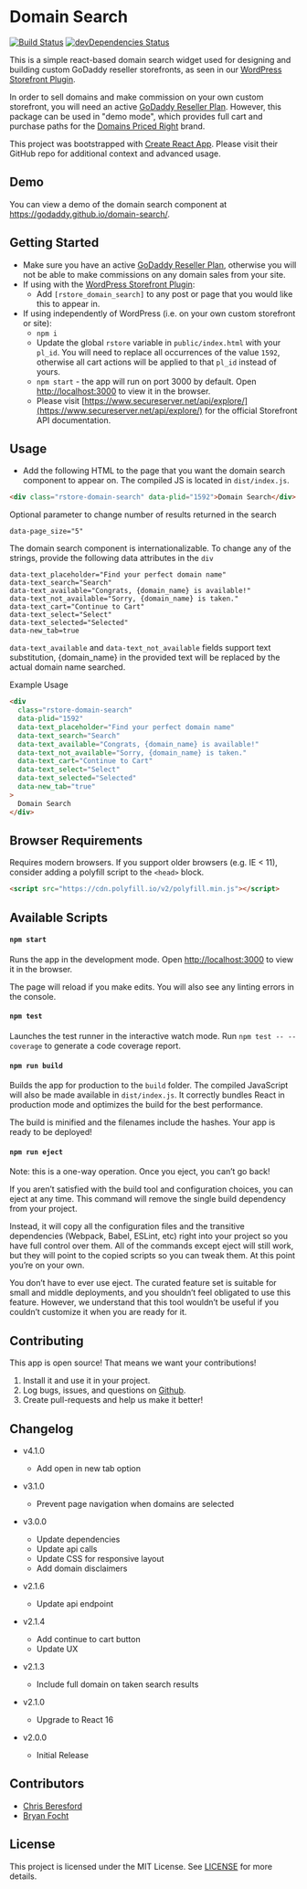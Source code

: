 # Domain Search

[![Build Status](https://travis-ci.com/godaddy/domain-search.svg?branch=master)](https://travis-ci.com/godaddy/domain-search)
[![devDependencies Status](https://david-dm.org/godaddy/domain-search/master/dev-status.svg)](https://david-dm.org/godaddy/domain-search/master?type=dev)

This is a simple react-based domain search widget used for designing and building custom GoDaddy reseller storefronts, as seen in our [WordPress Storefront Plugin](https://github.com/godaddy/wp-reseller-store).

In order to sell domains and make commission on your own custom storefront, you will need an active [GoDaddy Reseller Plan](https://www.godaddy.com/reseller-program). However, this package can be used in "demo mode", which provides full cart and purchase paths for the [Domains Priced Right](http://www.domainspricedright.com/) brand.

This project was bootstrapped with [Create React App](https://github.com/facebookincubator/create-react-app). Please visit their GitHub repo for additional context and advanced usage.

## Demo

You can view a demo of the domain search component at https://godaddy.github.io/domain-search/.

## Getting Started

- Make sure you have an active [GoDaddy Reseller Plan](https://www.godaddy.com/reseller-program), otherwise you will not be able to make commissions on any domain sales from your site.
- If using with the [WordPress Storefront Plugin](https://github.com/godaddy/wp-reseller-store):
  - Add `[rstore_domain_search]` to any post or page that you would like this to appear in.
- If using independently of WordPress (i.e. on your own custom storefront or site):
  - `npm i`
  - Update the global `rstore` variable in `public/index.html` with your `pl_id`. You will need to replace all occurrences of the value `1592`, otherwise all cart actions will be applied to that `pl_id` instead of yours.
  - `npm start` - the app will run on port 3000 by default. Open [http://localhost:3000](http://localhost:3000) to view it in the browser.
  - Please visit [https://www.secureserver.net/api/explore/](https://www.secureserver.net/api/explore/) for the official Storefront API documentation.

## Usage

- Add the following HTML to the page that you want the domain search component to appear on. The compiled JS is located in `dist/index.js`.

```html
<div class="rstore-domain-search" data-plid="1592">Domain Search</div>
```

Optional parameter to change number of results returned in the search

```
data-page_size="5"
```

The domain search component is internationalizable. To change any of the strings, provide the following data attributes in the `div`

```
data-text_placeholder="Find your perfect domain name"
data-text_search="Search"
data-text_available="Congrats, {domain_name} is available!"
data-text_not_available="Sorry, {domain_name} is taken."
data-text_cart="Continue to Cart"
data-text_select="Select"
data-text_selected="Selected"
data-new_tab=true
```

`data-text_available` and `data-text_not_available` fields support text substitution, {domain_name} in the provided text will be replaced by the actual domain name searched.

Example Usage

```html
<div
  class="rstore-domain-search"
  data-plid="1592"
  data-text_placeholder="Find your perfect domain name"
  data-text_search="Search"
  data-text_available="Congrats, {domain_name} is available!"
  data-text_not_available="Sorry, {domain_name} is taken."
  data-text_cart="Continue to Cart"
  data-text_select="Select"
  data-text_selected="Selected"
  data-new_tab="true"
>
  Domain Search
</div>
```

## Browser Requirements

Requires modern browsers. If you support older browsers (e.g. IE < 11), consider adding a polyfill script to the `<head>` block.

```html
<script src="https://cdn.polyfill.io/v2/polyfill.min.js"></script>
```

## Available Scripts

#### `npm start`

Runs the app in the development mode.
Open [http://localhost:3000](http://localhost:3000) to view it in the browser.

The page will reload if you make edits.
You will also see any linting errors in the console.

#### `npm test`

Launches the test runner in the interactive watch mode.
Run `npm test -- --coverage` to generate a code coverage report.

#### `npm run build`

Builds the app for production to the `build` folder. The compiled JavaScript will also be made available in `dist/index.js`.
It correctly bundles React in production mode and optimizes the build for the best performance.

The build is minified and the filenames include the hashes.
Your app is ready to be deployed!

#### `npm run eject`

Note: this is a one-way operation. Once you eject, you can’t go back!

If you aren’t satisfied with the build tool and configuration choices, you can eject at any time. This command will remove the single build dependency from your project.

Instead, it will copy all the configuration files and the transitive dependencies (Webpack, Babel, ESLint, etc) right into your project so you have full control over them. All of the commands except eject will still work, but they will point to the copied scripts so you can tweak them. At this point you’re on your own.

You don’t have to ever use eject. The curated feature set is suitable for small and middle deployments, and you shouldn’t feel obligated to use this feature. However, we understand that this tool wouldn’t be useful if you couldn’t customize it when you are ready for it.

## Contributing

This app is open source! That means we want your contributions!

1. Install it and use it in your project.
2. Log bugs, issues, and questions on [Github](https://github.com/resellers/domain-search/issues).
3. Create pull-requests and help us make it better!

## Changelog

- v4.1.0

  - Add open in new tab option

- v3.1.0

  - Prevent page navigation when domains are selected

- v3.0.0

  - Update dependencies
  - Update api calls
  - Update CSS for responsive layout
  - Add domain disclaimers

- v2.1.6

  - Update api endpoint

- v2.1.4

  - Add continue to cart button
  - Update UX

- v2.1.3

  - Include full domain on taken search results

- v2.1.0

  - Upgrade to React 16

- v2.0.0
  - Initial Release

## Contributors

- [Chris Beresford](https://github.com/cberesford)
- [Bryan Focht](https://github.com/bfocht)

## License

This project is licensed under the MIT License. See [LICENSE](LICENSE) for more details.
